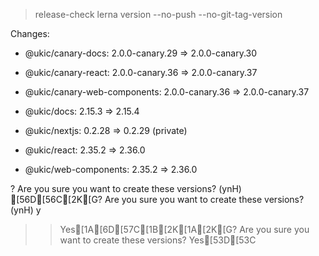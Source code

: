 
> release-check
> lerna version --no-push --no-git-tag-version


Changes:

- @ukic/canary-docs: 2.0.0-canary.29 => 2.0.0-canary.30

- @ukic/canary-react: 2.0.0-canary.36 => 2.0.0-canary.37

- @ukic/canary-web-components: 2.0.0-canary.36 => 2.0.0-canary.37

- @ukic/docs: 2.15.3 => 2.15.4

- @ukic/nextjs: 0.2.28 => 0.2.29 (private)

- @ukic/react: 2.35.2 => 2.36.0

- @ukic/web-components: 2.35.2 => 2.36.0

? Are you sure you want to create these versions? (ynH) [56D[56C[2K[G? Are you sure you want to create these versions? (ynH) y
>> Yes[1A[6D[57C[1B[2K[1A[2K[G? Are you sure you want to create these versions? Yes[53D[53C
